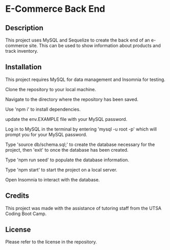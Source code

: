 # E-Commerce Back End

## Description

This project uses MySQL and Sequelize to create the back end of an e-commerce site. This can be used to show information about products and track inventory.

## Installation

This project requires MySQL for data management and Insomnia for testing.

Clone the repository to your local machine.

Navigate to the directory where the repository has been saved.

Use 'npm i' to install dependencies.

update the env.EXAMPLE file with your MySQL password.

Log in to MySQL in the terminal by entering 'mysql -u root -p' which will prompt you for your MySQL password.

Type 'source db/schema.sql;' to create the database necessary for the project, then 'exit' to once the database has been created.

Type 'npm run seed' to populate the database information.

Type 'npm start' to start the project on a local server.

Open Insomnia to interact with the database.

## Credits

This project was made with the assistance of tutoring staff from the UTSA Coding Boot Camp.

## License

Please refer to the license in the repository.
